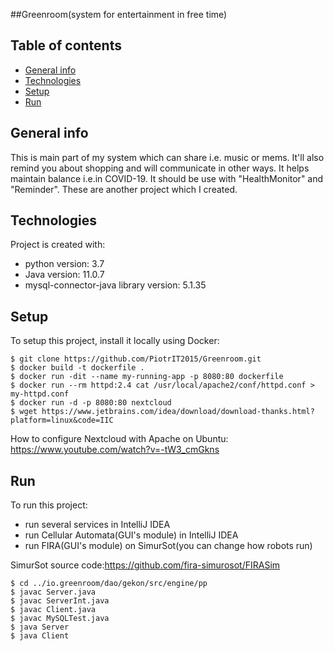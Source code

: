 ##Greenroom(system for entertainment in free time)

## Table of contents
* [General info](#general-info)
* [Technologies](#technologies)
* [Setup](#setup)
* [Run](#setup)

## General info
This is main part of my system which can share i.e. music or mems. It'll also remind you about shopping and will communicate in other ways. It helps maintain balance i.e.in COVID-19. It should be
use with "HealthMonitor" and "Reminder". These are another project which I created. 
	
## Technologies
Project is created with:
* python version: 3.7
* Java version: 11.0.7
* mysql-connector-java library version: 5.1.35
	
## Setup
To setup this project, install it locally using Docker:

```
$ git clone https://github.com/PiotrIT2015/Greenroom.git
$ docker build -t dockerfile .
$ docker run -dit --name my-running-app -p 8080:80 dockerfile
$ docker run --rm httpd:2.4 cat /usr/local/apache2/conf/httpd.conf > my-httpd.conf
$ docker run -d -p 8080:80 nextcloud
$ wget https://www.jetbrains.com/idea/download/download-thanks.html?platform=linux&code=IIC
```

How to configure Nextcloud with Apache on Ubuntu: https://www.youtube.com/watch?v=-tW3_cmGkns

## Run
To run this project:
* run several services in IntelliJ IDEA
* run Cellular Automata(GUI's module) in IntelliJ IDEA
* run FIRA(GUI's module) on SimurSot(you can change how robots run)

SimurSot source code:https://github.com/fira-simurosot/FIRASim

```
$ cd ../io.greenroom/dao/gekon/src/engine/pp
$ javac Server.java
$ javac ServerInt.java
$ javac Client.java
$ javac MySQLTest.java
$ java Server
$ java Client
```
